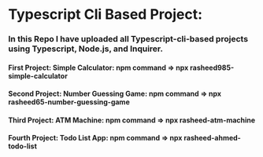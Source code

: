 # Typescript Cli Based Project:
### In this Repo I have uploaded all Typescript-cli-based projects using Typescript, Node.js, and Inquirer.
#### First Project: Simple Calculator: npm command => npx rasheed985-simple-calculator
#### Second Project: Number Guessing Game: npm command => npx rasheed65-number-guessing-game
#### Third Project: ATM Machine: npm command => npx rasheed-atm-machine
#### Fourth Project: Todo List App: npm command => npx rasheed-ahmed-todo-list